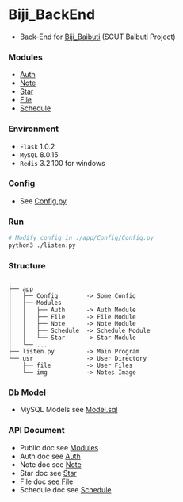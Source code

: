 # Biji_BackEnd
+ Back-End for [Biji_Baibuti](https://github.com/Aoi-hosizora/Biji_Baibuti) (SCUT Baibuti Project)

### Modules
+ [Auth](https://github.com/Aoi-hosizora/Biji_BackEnd/blob/master/app/Modules/Auth/readme.md)
+ [Note](https://github.com/Aoi-hosizora/Biji_BackEnd/blob/master/app/Modules/Note/readme.md)
+ [Star](https://github.com/Aoi-hosizora/Biji_BackEnd/blob/master/app/Modules/Star/readme.md)
+ [File](https://github.com/Aoi-hosizora/Biji_BackEnd/blob/master/app/Modules/File/readme.md)
+ [Schedule](https://github.com/Aoi-hosizora/Biji_BackEnd/blob/master/app/Modules/Schedule/readme.md)

### Environment
+ `Flask` 1.0.2
+ `MySQL` 8.0.15
+ `Redis` 3.2.100 for windows

### Config
+ See [Config.py](https://github.com/Aoi-hosizora/Biji_BackEnd/blob/master/app/Config/Config.py)

### Run

```bash
# Modify config in ./app/Config/Config.py
python3 ./listen.py
```

### Structure
```
.
├── app
│   ├── Config        -> Some Config
│   ├── Modules
│   │   ├── Auth      -> Auth Module
│   │   ├── File      -> File Module
│   │   ├── Note      -> Note Module
│   │   ├── Schedule  -> Schedule Module
│   │   └── Star      -> Star Module
│   └── ...
├── listen.py         -> Main Program
└── usr               -> User Directory
    ├── file          -> User Files
    └── img           -> Notes Image
```

### Db Model
+ MySQL Models see [Model.sql](https://github.com/Aoi-hosizora/Biji_BackEnd/blob/master/app/Database/Model.sql)

### API Document
+ Public doc see [Modules](https://github.com/Aoi-hosizora/Biji_BackEnd/blob/master/app/Modules/readme.md)
+ Auth doc see [Auth](https://github.com/Aoi-hosizora/Biji_BackEnd/blob/master/app/Modules/Auth/readme.md)
+ Note doc see [Note](https://github.com/Aoi-hosizora/Biji_BackEnd/blob/master/app/Modules/Note/readme.md)
+ Star doc see [Star](https://github.com/Aoi-hosizora/Biji_BackEnd/blob/master/app/Modules/Star/readme.md)
+ File doc see [File](https://github.com/Aoi-hosizora/Biji_BackEnd/blob/master/app/Modules/File/readme.md)
+ Schedule doc see [Schedule](https://github.com/Aoi-hosizora/Biji_BackEnd/blob/master/app/Modules/Schedule/readme.md)